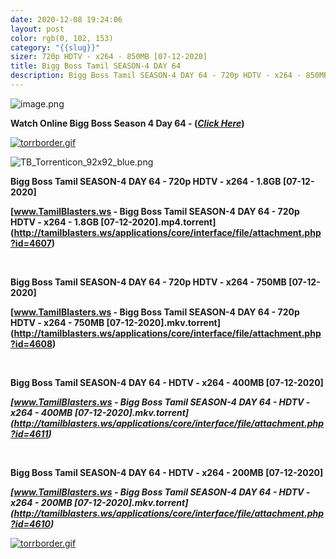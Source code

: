 ```yaml
---
date: 2020-12-08 19:24:06
layout: post
color: rgb(0, 102, 153)
category: "{{slug}}"
sizer: 720p HDTV - x264 - 850MB [07-12-2020]
title: Bigg Boss Tamil SEASON-4 DAY 64
description: Bigg Boss Tamil SEASON-4 DAY 64 - 720p HDTV - x264 - 850MB [07-12-2020]
---
```

<!--StartFragment-->

![image.png](https://extraimages.net/images/2020/11/15/image.png)

**Watch Online Bigg Boss Season 4 Day 64 - (*[Click Here](http://tamilblasters.ws/index.php?/topic/8008-b)*)**

[![torrborder.gif](http://tamilblasters.ws/uploads/monthly_2020_02/torrborder.gif.76a54db1a11406f9ba80146699b99b74.gif)](http://tamilblasters.ws/uploads/monthly_2020_02/torrborder.gif.76a54db1a11406f9ba80146699b99b74.gif "Enlarge image")

![TB_Torrenticon_92x92_blue.png](http://tamilblasters.ws/uploads/monthly_2020_02/TB_Torrenticon_92x92_blue.png.b97b9d54c65d099aae849e211ecf3795.png)

**Bigg Boss Tamil SEASON-4 DAY 64 - 720p HDTV - x264 - 1.8GB \[07-12-2020]**

**[www.TamilBlasters.ws - Bigg Boss Tamil SEASON-4 DAY 64 - 720p HDTV - x264 - 1.8GB \[07-12-2020].mp4.torrent](http://tamilblasters.ws/applications/core/interface/file/attachment.php?id=4607)**

 

**Bigg Boss Tamil SEASON-4 DAY 64 - 720p HDTV - x264 - 750MB \[07-12-2020]**

**[www.TamilBlasters.ws - Bigg Boss Tamil SEASON-4 DAY 64 - 720p HDTV - x264 - 750MB \[07-12-2020].mkv.torrent](http://tamilblasters.ws/applications/core/interface/file/attachment.php?id=4608)**

 

**Bigg Boss Tamil SEASON-4 DAY 64 - HDTV - x264 - 400MB \[07-12-2020]**

***[www.TamilBlasters.ws - Bigg Boss Tamil SEASON-4 DAY 64 - HDTV - x264 - 400MB \[07-12-2020].mkv.torrent](http://tamilblasters.ws/applications/core/interface/file/attachment.php?id=4611)***

 

**Bigg Boss Tamil SEASON-4 DAY 64 - HDTV - x264 - 200MB \[07-12-2020]**

***[www.TamilBlasters.ws - Bigg Boss Tamil SEASON-4 DAY 64 - HDTV - x264 - 200MB \[07-12-2020].mkv.torrent](http://tamilblasters.ws/applications/core/interface/file/attachment.php?id=4610)***

[![torrborder.gif](http://tamilblasters.ws/uploads/monthly_2020_02/torrborder.gif.76a54db1a11406f9ba80146699b99b74.gif)](http://tamilblasters.ws/uploads/monthly_2020_02/torrborder.gif.76a54db1a11406f9ba80146699b99b74.gif "Enlarge image")

<!--EndFragment-->